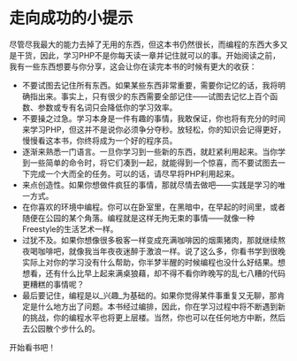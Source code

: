 # 走向成功的小提示

尽管尽我最大的能力去掉了无用的东西，但这本书仍然很长，而编程的东西大多又是干货，因此，学习PHP不是你每天读一章并记住就可以的事。开始阅读之前，我有一些东西想要与你分享，这会让你在读完本书的时候有更大的收获：

- 不要试图去记住所有东西。如果某些东西非常重要，需要你记忆的话，我将明确指出来。事实上，只有很少的东西需要全部记住——试图去记忆上百个函数、参数或专有名词只会降低你的学习效率。
- 不要操之过急。学习本身是一件有趣的事情，我敢保证，你也将有充分的时间来学习PHP，但这并不是说你必须争分夺秒。放轻松，你的知识会记得更好，慢慢看这本书，你终将成为一个好的程序员。
- 逐渐来熟悉一门语言。一旦你学习到一些新的东西，就赶紧利用起来。当你学到一些简单的命令时，将它们凑到一起，就能得到一个惊喜，而不要试图去一下完成一个大而全的任务。可以的话，请尽早将PHP利用起来。
- 来点创造性。如果你想做件疯狂的事情，那就尽情去做吧——实践是学习的唯一方式。
- 在你喜欢的环境中编程。你可以在卧室里，在黑暗中，在早起的时间里，或者随便在公园的某个角落。编程就是这样无拘无束的事情——就像一种Freestyle的生活艺术一样。
- 过犹不及。如果你想像很多极客一样变成充满咖啡因的烟熏猪肉，那就继续熬夜喝咖啡吧，就像我当年夜夜迷醉于激浪一样。说了这么多，你看书学到很晚实际上对你的学习没有什么帮助，你半梦半醒的时候编程也没什么好结果。想想看，还有什么比早上起来满桌狼藉，却不得不看你昨晚写的乱七八糟的代码更糟糕的事情呢？
- 最后要记住，编程是以_兴趣_为基础的。如果你觉得某件事重复又无聊，那肯定是什么地方出了问题。本书经过编排，因此，你在学习过程中将不断遇到新的挑战，你的编程水平也将更上层楼。当然，你也可以在任何地方中断，然后去公园散个步什么的。

开始看书吧！
